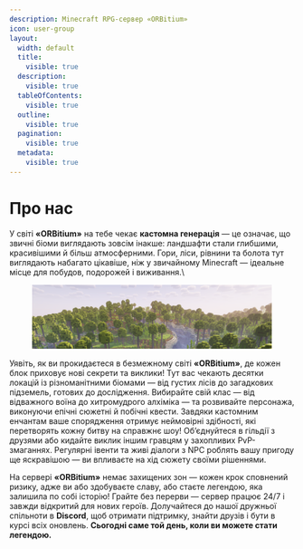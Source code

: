 ```yaml
---
description: Minecraft RPG-сервер «ORBitium»
icon: user-group
layout:
  width: default
  title:
    visible: true
  description:
    visible: true
  tableOfContents:
    visible: true
  outline:
    visible: true
  pagination:
    visible: true
  metadata:
    visible: true
---
```


# Про нас

У світі **«ORBitium»** на тебе чекає **кастомна генерація** — це означає, що звичні біоми виглядають зовсім інакше: ландшафти стали глибшими, красивішими й більш атмосферними. Гори, ліси, рівнини та болота тут виглядають набагато цікавіше, ніж у звичайному Minecraft — ідеальне місце для побудов, подорожей і виживання.\


<figure><img src=".gitbook/assets/264076334-88610a27-3f33-4464-bc33-3a337c14f10b (1) (1).png" alt=""><figcaption></figcaption></figure>

Уявіть, як ви прокидаєтеся в безмежному світі **«ORBitium»**, де кожен блок приховує нові секрети та виклики! Тут вас чекають десятки локацій із різноманітними біомами — від густих лісів до загадкових підземель, готових до дослідження. Вибирайте свій клас — від відважного воїна до хитромудрого алхіміка — та розвивайте персонажа, виконуючи епічні сюжетні й побічні квести. Завдяки кастомним енчантам ваше спорядження отримує неймовірні здібності, які перетворять кожну битву на справжнє шоу! Об’єднуйтеся в гільдії з друзями або кидайте виклик іншим гравцям у захопливих PvP-змаганнях. Регулярні івенти та живі діалоги з NPC роблять вашу пригоду ще яскравішою — ви впливаєте на хід сюжету своїми рішеннями.

На сервері **«ORBitium»** немає захищених зон — кожен крок сповнений ризику, адже ви або здобуваєте славу, або стаєте легендою, яка залишила по собі історію! Грайте без перерви — сервер працює 24/7 і завжди відкритий для нових героїв. Долучайтеся до нашої дружньої спільноти в **Discord**, щоб отримати підтримку, знайти друзів і бути в курсі всіх оновлень. **Сьогодні саме той день, коли ви можете стати легендою.**
